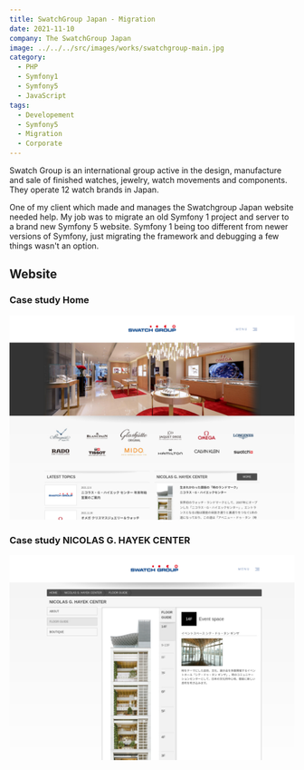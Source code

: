 ```yaml
---
title: SwatchGroup Japan - Migration
date: 2021-11-10
company: The SwatchGroup Japan
image: ../../../src/images/works/swatchgroup-main.jpg
category:
  - PHP
  - Symfony1
  - Symfony5
  - JavaScript
tags:
  - Developement
  - Symfony5
  - Migration
  - Corporate
---
```


Swatch Group is an international group active in the design, manufacture and sale of finished watches, jewelry, watch movements and components.
They operate 12 watch brands in Japan.

One of my client which made and manages the Swatchgroup Japan website needed help. My job was to migrate an old Symfony 1 project and server to a brand new Symfony 5 website.
Symfony 1 being too different from newer versions of Symfony, just migrating the framework and debugging a few things wasn't an option.

## Website

### Case study Home

![Case study home](./swatchgroup-home.jpg)

### Case study NICOLAS G. HAYEK CENTER

![Case study Ngch](./swatchgroup-nghc.jpg)
